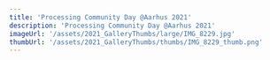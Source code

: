 ```yaml
---
title: 'Processing Community Day @Aarhus 2021'
description: 'Processing Community Day @Aarhus 2021'
imageUrl: '/assets/2021_GalleryThumbs/large/IMG_8229.jpg'
thumbUrl: '/assets/2021_GalleryThumbs/thumbs/IMG_8229_thumb.png'
---
```

